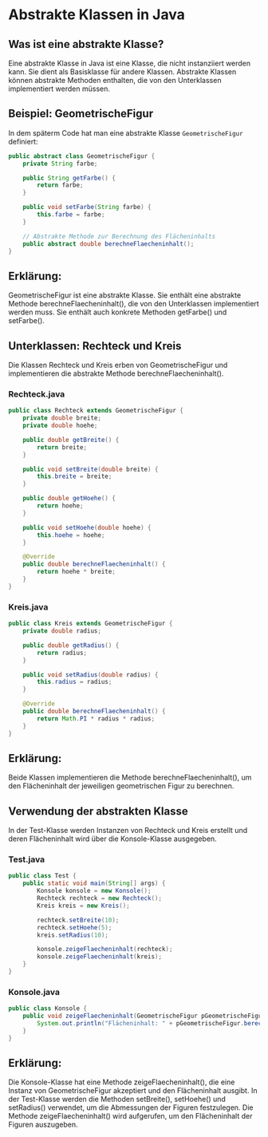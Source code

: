 # Abstrakte Klassen in Java

## Was ist eine abstrakte Klasse?

Eine abstrakte Klasse in Java ist eine Klasse, die nicht instanziiert werden kann. Sie dient als Basisklasse für andere Klassen. Abstrakte Klassen können abstrakte Methoden enthalten, die von den Unterklassen implementiert werden müssen.

## Beispiel: GeometrischeFigur

In dem späterm Code hat man eine abstrakte Klasse `GeometrischeFigur` definiert:

```java
public abstract class GeometrischeFigur {
    private String farbe;

    public String getFarbe() {
        return farbe;
    }

    public void setFarbe(String farbe) {
        this.farbe = farbe;
    }

    // Abstrakte Methode zur Berechnung des Flächeninhalts
    public abstract double berechneFlaecheninhalt();
}
```

## Erklärung:

GeometrischeFigur ist eine abstrakte Klasse.
Sie enthält eine abstrakte Methode berechneFlaecheninhalt(), die von den Unterklassen implementiert werden muss.
Sie enthält auch konkrete Methoden getFarbe() und setFarbe().

## Unterklassen: Rechteck und Kreis

Die Klassen Rechteck und Kreis erben von GeometrischeFigur und implementieren die abstrakte Methode berechneFlaecheninhalt().

### Rechteck.java

```java
public class Rechteck extends GeometrischeFigur {
    private double breite;
    private double hoehe;

    public double getBreite() {
        return breite;
    }

    public void setBreite(double breite) {
        this.breite = breite;
    }

    public double getHoehe() {
        return hoehe;
    }

    public void setHoehe(double hoehe) {
        this.hoehe = hoehe;
    }

    @Override
    public double berechneFlaecheninhalt() {
        return hoehe * breite;
    }
}
```

### Kreis.java

```java
public class Kreis extends GeometrischeFigur {
    private double radius;

    public double getRadius() {
        return radius;
    }

    public void setRadius(double radius) {
        this.radius = radius;
    }

    @Override
    public double berechneFlaecheninhalt() {
        return Math.PI * radius * radius;
    }
}
```

## Erklärung:

Beide Klassen implementieren die Methode berechneFlaecheninhalt(), um den Flächeninhalt der jeweiligen geometrischen Figur zu berechnen.

## Verwendung der abstrakten Klasse

In der Test-Klasse werden Instanzen von Rechteck und Kreis erstellt und deren Flächeninhalt wird über die Konsole-Klasse ausgegeben.

### Test.java

```java
public class Test {
    public static void main(String[] args) {
        Konsole konsole = new Konsole();
        Rechteck rechteck = new Rechteck();
        Kreis kreis = new Kreis();

        rechteck.setBreite(10);
        rechteck.setHoehe(5);
        kreis.setRadius(10);

        konsole.zeigeFlaecheninhalt(rechteck);
        konsole.zeigeFlaecheninhalt(kreis);
    }
}
```

### Konsole.java

```java
public class Konsole {
    public void zeigeFlaecheninhalt(GeometrischeFigur pGeometrischeFigur) {
        System.out.println("Flächeninhalt: " + pGeometrischeFigur.berechneFlaecheninhalt());
    }
}
```

## Erklärung:

Die Konsole-Klasse hat eine Methode zeigeFlaecheninhalt(), die eine Instanz von GeometrischeFigur akzeptiert und den Flächeninhalt ausgibt.
In der Test-Klasse werden die Methoden setBreite(), setHoehe() und setRadius() verwendet, um die Abmessungen der Figuren festzulegen.
Die Methode zeigeFlaecheninhalt() wird aufgerufen, um den Flächeninhalt der Figuren auszugeben.
